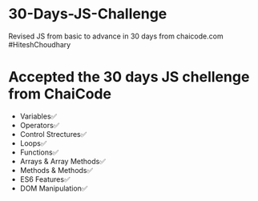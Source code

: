 # 30-Days-JS-Challenge
Revised JS from basic to advance in 30 days from chaicode.com  #HiteshChoudhary


# Accepted the 30 days JS chellenge from ChaiCode
* Variables✅
* Operators✅
* Control Strectures✅
* Loops✅
* Functions✅
* Arrays & Array Methods✅
* Methods & Methods✅
* ES6 Features✅
* DOM Manipulation✅
